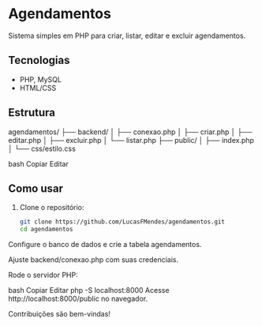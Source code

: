 # Agendamentos

Sistema simples em PHP para criar, listar, editar e excluir agendamentos.

## Tecnologias

- PHP, MySQL
- HTML/CSS

## Estrutura

agendamentos/
├── backend/
│ ├── conexao.php
│ ├── criar.php
│ ├── editar.php
│ ├── excluir.php
│ └── listar.php
├── public/
│ ├── index.php
│ └── css/estilo.css

bash
Copiar
Editar

## Como usar

1. Clone o repositório:
   ```bash
   git clone https://github.com/LucasFMendes/agendamentos.git
   cd agendamentos
Configure o banco de dados e crie a tabela agendamentos.

Ajuste backend/conexao.php com suas credenciais.

Rode o servidor PHP:

bash
Copiar
Editar
php -S localhost:8000
Acesse http://localhost:8000/public no navegador.

Contribuições são bem-vindas!
